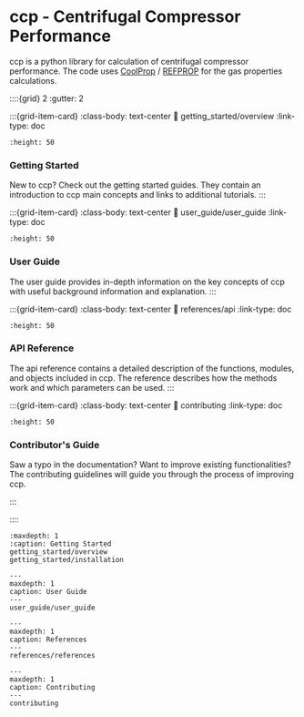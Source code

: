 # ccp - Centrifugal Compressor Performance

ccp is a python library for calculation of centrifugal compressor performance.
The code uses 
[CoolProp](http://www.coolprop.org/) / 
[REFPROP](https://www.nist.gov/srd/refprop)
for the gas properties calculations.

::::{grid} 2
:gutter: 2

:::{grid-item-card} 
:class-body: text-center
:link: getting_started/overview
:link-type: doc
```{image} /_static/img/getting_started.svg
:height: 50
```
### Getting Started 

New to ccp? Check out the getting started guides. They contain an
introduction to ccp main concepts and links to additional tutorials.
:::

:::{grid-item-card} 
:class-body: text-center
:link: user_guide/user_guide
:link-type: doc
```{image} /_static/img/user_guide.svg
:height: 50
```
### User Guide

The user guide provides in-depth information on the
key concepts of ccp with useful background information and explanation.
:::

:::{grid-item-card} 
:class-body: text-center
:link: references/api
:link-type: doc
```{image} /_static/img/api.svg
:height: 50
```
### API Reference

The api reference contains a detailed description of the functions,
modules, and objects included in ccp. The reference describes how the
methods work and which parameters can be used.
:::

:::{grid-item-card} 
:class-body: text-center
:link: contributing
:link-type: doc
```{image} /_static/img/contributor.svg
:height: 50
```
### Contributor's Guide
Saw a typo in the documentation? Want to improve
existing functionalities? The contributing guidelines will guide
you through the process of improving ccp.

:::

::::


```{toctree}
:maxdepth: 1
:caption: Getting Started
getting_started/overview
getting_started/installation
```

```{toctree}
---
maxdepth: 1
caption: User Guide
---
user_guide/user_guide

```

```{toctree}
---
maxdepth: 1
caption: References
---
references/references
```

```{toctree}
---
maxdepth: 1
caption: Contributing
---
contributing 
```
